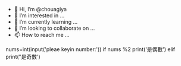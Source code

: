 - 👋 Hi, I’m @chouagiya
- 👀 I’m interested in ...
- 🌱 I’m currently learning ...
- 💞️ I’m looking to collaborate on ...
- 📫 How to reach me ...

<!---
chouagiya/chouagiya is a ✨ special ✨ repository because its `README.md` (this file) appears on your GitHub profile.
You can click the Preview link to take a look at your changes.
--->

nums=int(input('pleae keyin number:')) 
if nums %2
print('是偶數')
elif
print("是奇數')

